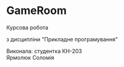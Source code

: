 # GameRoom
Курсова робота

з дисципліни 
"Прикладне програмування"

Виконала: студентка КН-203  
Ярмолюк Соломія
